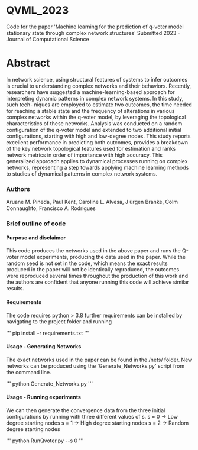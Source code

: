 # QVML_2023
Code for the paper 'Machine learning for the prediction of q-voter model stationary state through complex network structures' Submitted 2023 - Journal of Computational Science



# Abstract 
In network science, using structural features of systems to infer outcomes is crucial to understanding complex networks and their behaviors. Recently,
researchers have suggested a machine-learning-based approach for interpreting dynamic patterns in complex network systems. In this study, such tech-
niques are employed to estimate two outcomes, the time needed for reaching a stable state and the frequency of alterations in various complex networks
within the q-voter model, by leveraging the topological characteristics of these networks. Analysis was conducted on a random configuration of the
q-voter model and extended to two additional initial configurations, starting with high and low-degree nodes. This study reports excellent performance
in predicting both outcomes, provides a breakdown of the key network topological features used for estimation and ranks network metrics in order of
importance with high accuracy. This generalized approach applies to dynamical processes running on complex networks, representing a step towards
applying machine learning methods to studies of dynamical patterns in complex network systems.

### Authors 
Aruane M. Pineda, Paul Kent, Caroline L. Alvesa, J ̈urgen Branke, Colm Connaughto, Francisco A. Rodrigues

### Brief outline of code
#### Purpose and disclaimer
This code produces the networks used in the above paper and runs the Q-voter model experiments, producing the data used in the paper.
While the random seed is not set in the code, which means the exact results produced in the paper will not be identically reproduced, the outcomes were
reproduced several times throughout the production of this work and the authors are confident that anyone running this code will achieve similar results.

#### Requirements
The code requires python > 3.8
further requirements can be installed by navigating to the project folder and running 

'''
pip install -r requirements.txt
'''

#### Usage - Generating Networks
The exact networks used in the paper can be found in the /nets/ folder. New networks can be produced using the 'Generate_Networks.py' script from the command line.

'''
python Generate_Networks.py
'''

#### Usage - Running experiments
We can then generate the convergence data from the three initial configurations by running with three different values of s.
s = 0 -> Low degree starting nodes
s = 1 -> High degree starting nodes
s = 2 -> Random degree starting nodes 

'''
python RunQvoter.py --s 0
'''
